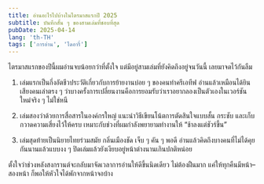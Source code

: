 ```yaml
---
title: อ่านอะไรไปบ้างในไตรมาสแรกปี 2025
subtitle: บันทึกสั้น ๆ ของสามเล่มที่ชอบที่สุด
pubDate: 2025-04-14
lang: 'th-TH'
tags: ['การอ่าน', 'ไดอารี่']
---
```


ไตรมาสแรกของปีนี้ผมอ่านจบน้อยกว่าที่ตั้งใจ แต่มีอยู่สามเล่มที่ยังคิดถึงอยู่จนวันนี้ เลยมาจดไว้กันลืม

1) เล่มแรกเป็นกึ่งอัตชีวประวัติเกี่ยวกับการย้ายงานบ่อย ๆ ของคนทำครีเอทีฟ อ่านแล้วเหมือนได้ยินเสียงคนเล่าตรง ๆ ว่าบางครั้งการเปลี่ยนงานคือการยอมรับว่าเราอยากลองเป็นตัวเองในเวอร์ชันใหม่จริง ๆ ไม่ใช่หนี

2) เล่มสองว่าด้วยการสื่อสารในองค์กรใหญ่ แนะนำวิธีเขียนโน้ตการตัดสินใจแบบสั้น กระชับ และเก็บกวาดความเสี่ยงไว้ให้ครบ เหมาะกับช่วงที่ผมกำลังพยายามทำงานให้ “ช้าลงแต่ชัวร์ขึ้น”

3) เล่มสุดท้ายเป็นนิยายไทยร่วมสมัย กลิ่นเมืองชัด เจ็บ ๆ คัน ๆ พอดี อ่านแล้วคิดถึงบางคนที่ไม่ได้คุยกันนานแล้วแบบงง ๆ ปิดเล่มแล้วยังเงียบอยู่หน้าต่างนานเกินปกติหน่อย

ตั้งใจว่าช่วงหลังสงกรานต์จะกลับมาจัดเวลาการอ่านให้ดีขึ้นนิดเดียว ไม่ต้องฝืนมาก แค่ให้ทุกคืนมีหน้า–สองหน้า ก็พอให้หัวใจได้พักจากหน้าจอบ้าง


